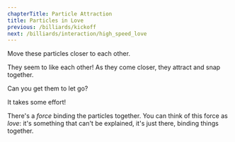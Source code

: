 ```yaml
---
chapterTitle: Particle Attraction
title: Particles in Love
previous: /billiards/kickoff
next: /billiards/interaction/high_speed_love
---
```


<script src="shared.js"></script>
<script>

    var sim = createSimulation({
        initialize: function(simulation) {
            var p = simulation.parameters;
            p.friction = 0.1;

            addOppositeParticles(simulation);

            var ljInteraction = new LennardJonesInteraction();
            ljInteraction.strength = 10;
            setInteraction(simulation, 0, 0, ljInteraction);


            setToolbarAvailableTools(simulation.toolbar, ["move"]);
        }
    });

</script>

Move these particles closer to each other.

<script>
    cue(function () {
        // TODO: timer here
        var distance = v2.distance(sim.particles[0].position, sim.particles[1].position);
        return (distance < 3);   
    });
    endStep();
</script>

They seem to like each other! As they come closer, they attract and snap together.

Can you get them to let go?

<script>
    cue(function () {
        var distance = v2.distance(sim.particles[0].position, sim.particles[1].position);
        return (distance > 6);
    });
    endStep();
</script>

It takes some effort!

There's a _force_ binding the particles together. You can think of this force as _love_: it's something that can't be explained, it's just there, binding things together.

